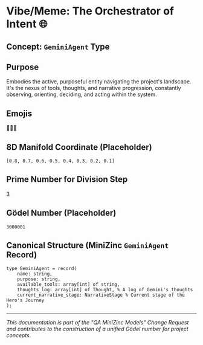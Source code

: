 # Vibe/Meme: The Orchestrator of Intent 🌐

## Concept: `GeminiAgent` Type

## Purpose
Embodies the active, purposeful entity navigating the project's landscape. It's the nexus of tools, thoughts, and narrative progression, constantly observing, orienting, deciding, and acting within the system.

## Emojis
🤖🧭✨

## 8D Manifold Coordinate (Placeholder)
`[0.8, 0.7, 0.6, 0.5, 0.4, 0.3, 0.2, 0.1]`

## Prime Number for Division Step
3

## Gödel Number (Placeholder)
`3000001`

## Canonical Structure (MiniZinc `GeminiAgent` Record)
```minizinc
type GeminiAgent = record(
    name: string,
    purpose: string,
    available_tools: array[int] of string,
    thoughts_log: array[int] of Thought, % A log of Gemini's thoughts
    current_narrative_stage: NarrativeStage % Current stage of the Hero's Journey
);
```

---
*This documentation is part of the "QA MiniZinc Models" Change Request and contributes to the construction of a unified Gödel number for project concepts.*
